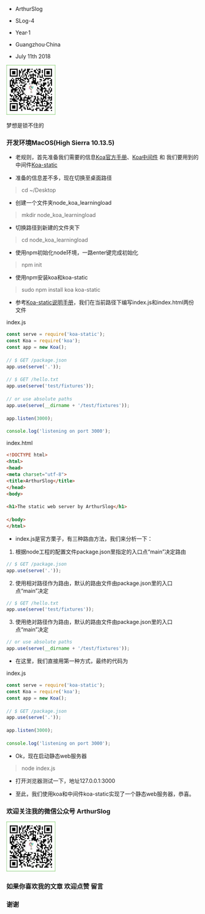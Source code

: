 * ArthurSlog
* SLog-4
* Year·1

* Guangzhou·China
* July 11th 2018

![关注微信公众号“ArthurSlog”](https://github.com/BlessedChild/LogofAxu/blob/master/images/icon_128.jpg?raw=true "微信扫描二维码，关注我的公众号")

 梦想是锁不住的

### 开发环境MacOS(High Sierra 10.13.5)

* 老规则，首先准备我们需要的信息[Koa官方手册](https://koajs.cn/)、[Koa中间件](https://github.com/koajs/koa/wiki#middleware) 和 我们要用到的中间件[Koa-static](https://github.com/koajs/static)

* 准备的信息差不多，现在切换至桌面路径

> cd ~/Desktop

* 创建一个文件夹node_koa_learningload

> mkdir node_koa_learningload

* 切换路径到新建的文件夹下

> cd node_koa_learningload

* 使用npm初始化node环境，一路enter键完成初始化

> npm init

* 使用npm安装koa和koa-static

> sudo npm install koa koa-static

* 参考[Koa-static说明手册](https://github.com/koajs/static)，我们在当前路径下编写index.js和index.html两份文件

index.js
``` js
const serve = require('koa-static');
const Koa = require('koa');
const app = new Koa();

// $ GET /package.json
app.use(serve('.'));

// $ GET /hello.txt
app.use(serve('test/fixtures'));

// or use absolute paths
app.use(serve(__dirname + '/test/fixtures'));

app.listen(3000);

console.log('listening on port 3000');
```

index.html

``` html
<!DOCTYPE html>
<html>
<head>
<meta charset="utf-8">
<title>ArthurSlog</title>
</head>
<body>

<h1>The static web server by ArthurSlog</h1>

</body>
</html>
```
* index.js是官方栗子，有三种路由方法，我们来分析一下：
1. 根据node工程的配置文件package.json里指定的入口点“main”决定路由

``` js
// $ GET /package.json
app.use(serve('.'));
```

2. 使用相对路径作为路由，默认的路由文件由package.json里的入口点“main”决定

``` js
// $ GET /hello.txt
app.use(serve('test/fixtures'));
```

3. 使用绝对路径作为路由，默认的路由文件由package.json里的入口点“main”决定

``` js
// or use absolute paths
app.use(serve(__dirname + '/test/fixtures'));
```

* 在这里，我们直接用第一种方式，最终的代码为

index.js
``` js
const serve = require('koa-static');
const Koa = require('koa');
const app = new Koa();

// $ GET /package.json
app.use(serve('.'));

app.listen(3000);

console.log('listening on port 3000');
```

* Ok，现在启动静态web服务器

> node index.js

* 打开浏览器测试一下，地址127.0.0.1:3000


* 至此，我们使用koa和中间件koa-static实现了一个静态web服务器，恭喜。

### 欢迎关注我的微信公众号 ArthurSlog

![关注微信公众号“ArthurSlog”](https://github.com/BlessedChild/LogofAxu/blob/master/images/icon_128.jpg?raw=true "微信扫描二维码，关注我的公众号")

### 如果你喜欢我的文章 欢迎点赞 留言
### 谢谢